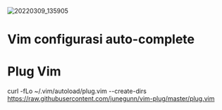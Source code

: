 ![20220309_135905](https://user-images.githubusercontent.com/70370681/157381820-5412b088-3b3d-4067-b4e7-82df4c202290.gif)
# Vim configurasi auto-complete

# Plug Vim

curl -fLo ~/.vim/autoload/plug.vim --create-dirs \
    https://raw.githubusercontent.com/junegunn/vim-plug/master/plug.vim
